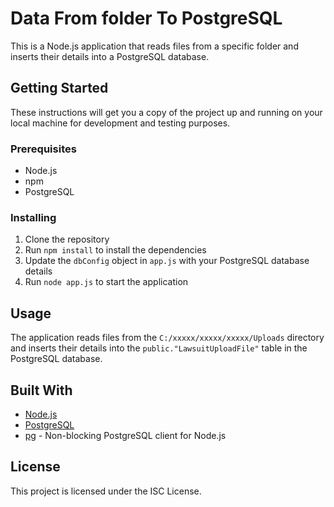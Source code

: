 # Data From folder To PostgreSQL

This is a Node.js application that reads files from a specific folder and inserts their details into a PostgreSQL database.

## Getting Started

These instructions will get you a copy of the project up and running on your local machine for development and testing purposes.

### Prerequisites

- Node.js
- npm
- PostgreSQL

### Installing

1. Clone the repository
2. Run `npm install` to install the dependencies
3. Update the `dbConfig` object in `app.js` with your PostgreSQL database details
4. Run `node app.js` to start the application

## Usage

The application reads files from the `C:/xxxxx/xxxxx/xxxxx/Uploads` directory and inserts their details into the `public."LawsuitUploadFile"` table in the PostgreSQL database.

## Built With

- [Node.js](https://nodejs.org/)
- [PostgreSQL](https://www.postgresql.org/)
- [pg](https://www.npmjs.com/package/pg) - Non-blocking PostgreSQL client for Node.js

## License

This project is licensed under the ISC License.